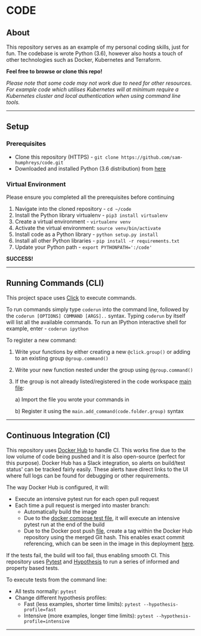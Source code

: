 # CODE

## About

This repository serves as an example of my personal coding skills, just for fun. The codebase is wrote Python (3.6), however also hosts a touch of other technologies such as Docker, Kubernetes and Terraform.

**Feel free to browse or clone this repo!**

*Please note that some code may not work due to need for other resources. For example code which utilises Kubernetes will at minimum require a Kubernetes cluster and local authentication when using command line tools.*

---

## Setup

### Prerequisites
- Clone this repository (HTTPS) - `git clone https://github.com/sam-humphreys/code.git`
- Downloaded and installed Python (3.6 distribution) from [here](https://www.python.org/downloads/)

### Virtual Environment
Please ensure you completed all the prerequisites before continuing

1. Navigate into the cloned repository - `cd ~/code`
2. Install the Python library virtualenv - `pip3 install virtualenv`
3. Create a virtual environment - `virtualenv venv`
4. Activate the virtual environment: `source venv/bin/activate`
5. Install code as a Python library - `python setup.py install`
6. Install all other Python libraries - `pip install -r requirements.txt`
7. Update your Python path - `export PYTHONPATH=':/code'`

**SUCCESS!**

---

## Running Commands (CLI)

This project space uses [Click](https://click.palletsprojects.com/en/7.x/) to execute commands.

To run commands simply type `coderun` into the command line, followed by the `coderun [OPTIONS] COMMAND [ARGS]..` syntax. Typing `coderun` by itself will list all the available commands. To run an IPython interactive shell for example, enter - `coderun ipython`

To register a new command:
1. Write your functions by either creating a new `@click.group()` or adding to an existing group `@group.command()`
2. Write your new function nested under the group using `@group.command()`
3. If the group is not already listed/registered in the code workspace [main file](./code/main.py):

    a) Import the file you wrote your commands in

    b) Register it using the `main.add_command(code.folder.group)` syntax

---

## Continuous Integration (CI)

This repository uses [Docker Hub](https://hub.docker.com/) to handle CI. This works fine due to the low volume of code being pushed and it is also open-source (perfect for this purpose). Docker Hub has a Slack integration, so alerts on build/test status' can be tracked fairly easily. These alerts have direct links to the UI where full logs can be found for debugging or other requirements.

The way Docker Hub is configured, it will:
- Execute an intensive pytest run for each open pull request
- Each time a pull request is merged into master branch:
    - Automatically build the image
    - Due to the [docker compose test file](./docker-compose.test.yml), it will execute an intensive pytest run at the end of the build
    - Due to the Docker post push [file](./hooks/post_push), create a tag within the Docker Hub repository using the merged Git hash. This enables exact commit referencing, which can be seen in the image in this deployment [here](./gitops/k8s/deployments/watch-pods.yaml).

If the tests fail, the build will too fail, thus enabling smooth CI. This repository uses [Pytest](https://docs.pytest.org/en/latest/) and [Hypothesis](https://hypothesis.readthedocs.io/en/latest/) to run a series of informed and property based tests.

To execute tests from the command line:
- All tests normally: `pytest`
- Change different hypothesis profiles:
    - Fast (less examples, shorter time limits): `pytest --hypothesis-profile=fast`
    - Intensive (more examples, longer time limits): `pytest --hypothesis-profile=intensive`
---